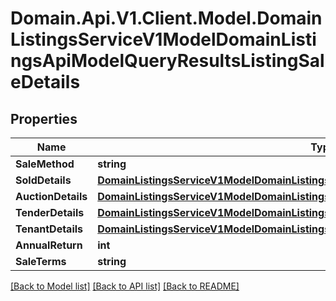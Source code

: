 # Domain.Api.V1.Client.Model.DomainListingsServiceV1ModelDomainListingsApiModelQueryResultsListingSaleDetails
## Properties

Name | Type | Description | Notes
------------ | ------------- | ------------- | -------------
**SaleMethod** | **string** |  | [optional] 
**SoldDetails** | [**DomainListingsServiceV1ModelDomainListingsApiModelQueryResultsListingSoldDetails**](DomainListingsServiceV1ModelDomainListingsApiModelQueryResultsListingSoldDetails.md) |  | [optional] 
**AuctionDetails** | [**DomainListingsServiceV1ModelDomainListingsApiModelQueryResultsListingAuctionDetails**](DomainListingsServiceV1ModelDomainListingsApiModelQueryResultsListingAuctionDetails.md) |  | [optional] 
**TenderDetails** | [**DomainListingsServiceV1ModelDomainListingsApiModelQueryResultsListingTenderDetails**](DomainListingsServiceV1ModelDomainListingsApiModelQueryResultsListingTenderDetails.md) |  | [optional] 
**TenantDetails** | [**DomainListingsServiceV1ModelDomainListingsApiModelQueryResultsListingTenantDetails**](DomainListingsServiceV1ModelDomainListingsApiModelQueryResultsListingTenantDetails.md) |  | [optional] 
**AnnualReturn** | **int** |  | [optional] 
**SaleTerms** | **string** |  | [optional] 

[[Back to Model list]](../README.md#documentation-for-models) [[Back to API list]](../README.md#documentation-for-api-endpoints) [[Back to README]](../README.md)

